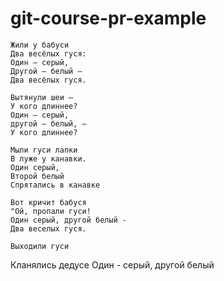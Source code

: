 # git-course-pr-example

```
Жили у бабуси  
Два весёлых гуся:  
Один — серый,  
Другой — белый —  
Два весёлых гуся.    

Вытянули шеи —  
У кого длиннее?    
Один — серый,  
другой — белый, —  
У кого длиннее?

Мыли гуси лапки  
В луже у канавки.    
Один серый,
Второй белый  
Спрятались в канавке

Вот кричит бабуся
"Ой, пропали гуси!
Один серый, другой белый -
Два веселых гуся.

Выходили гуси
```
Кланялись дедусе
Один - серый, другой белый